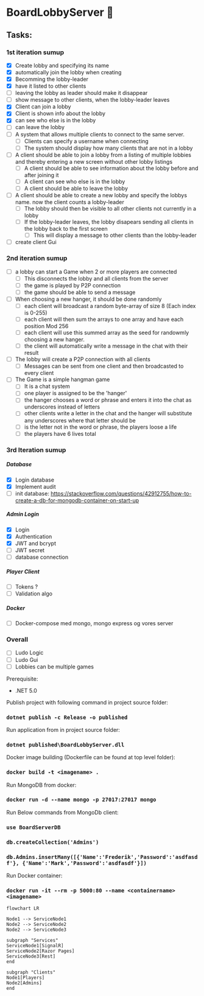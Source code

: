 # BoardLobbyServer :rocket:

## Tasks:
### 1st iteration sumup
- [x] Create lobby and specifying its name
- [x] automatically join the lobby when creating
- [x] Becomming the lobby-leader
- [x] have it listed to other clients
- [ ] leaving the lobby as leader should make it disappear
- [ ] show message to other clients, when the lobby-leader leaves
- [x] Client can join a lobby
- [x] Client is shown info about the lobby
- [x] can see who else is in the lobby
- [ ] can leave the lobby
- [ ] A system that allows multiple clients to connect to the same server. 
  - [ ] Clients can specify a username when connecting
  - [ ] The system should display how many clients that are not in a lobby
- [ ] A client should be able to join a lobby from a listing of multiple lobbies and thereby entering a new screen without other lobby listings
  - [ ] A client should be able to see information about the lobby before and after joining it
  - [ ] A client can see who else is in the lobby
  - [ ] A client should be able to leave the lobby
- [ ] A client should be able to create a new lobby and specify the lobbys name. now the client counts a lobby-leader
  - [ ] The lobby should then be visible to all other clients not currently in a lobby
  - [ ] If the lobby-leader leaves, the lobby disapears sending all clients in the lobby back to the first screen
    - [ ] This will display a message to other clients than the lobby-leader
- [ ] create client Gui
### 2nd iteration sumup
- [ ] a lobby can start a Game when 2 or more players are connected
  - [ ] This disconnects the lobby and all clients from the server
  - [ ] the game is played by P2P connection
  - [ ] the game should be able to send a message
- [ ] When choosing a new hanger, it should be done randomly
  - [ ] each client will broadcast a random byte-array of size 8 (Each index is 0-255)
  - [ ] each client will then sum the arrays to one array and have each position Mod 256
  - [ ] each client will use this summed array as the seed for randowmly choosing a new hanger.
  - [ ] the client will automatically write a message in the chat with their result 
- [ ] The lobby will create a P2P connection with all clients
  - [ ] Messages can be sent from one client and then broadcasted to every client
- [ ] The Game is a simple hangman game
  - [ ] It is a chat system
  - [ ] one player is assigned to be the 'hanger'
  - [ ] the hanger chooses a word or phrase and enters it into the chat as underscores instead of letters
  - [ ] other clients write a letter in the chat and the hanger will substitute any underscores where that letter should be
  - [ ] is the letter not in the word or phrase, the players loose a life
  - [ ] the players have 6 lives total 
### 3rd Iteration sumup
##### Database
- [x] Login database
- [x] Implement audit
- [ ] init database: https://stackoverflow.com/questions/42912755/how-to-create-a-db-for-mongodb-container-on-start-up
##### Admin Login
- [x] Login
- [x] Authentication
- [x] JWT and bcrypt
- [ ] JWT secret
- [ ] database connection
##### Player Client
- [ ] Tokens ?
- [ ] Validation algo
##### Docker
- [ ] Docker-compose med mongo, mongo express og vores server

### Overall
- [ ] Ludo Logic
- [ ] Ludo Gui
- [ ] Lobbies can be multiple games

Prerequisite:
* .NET 5.0

Publish project with following command in project source folder:
### ` dotnet publish -c Release -o published `

Run application from in project source folder:
### ` dotnet published\BoardLobbyServer.dll `

Docker image building (Dockerfile can be found at top level folder):
### ` docker build -t <imagename> . `

Run MongoDB from docker:
### ` docker run -d --name mongo -p 27017:27017 mongo `

Run Below commands from MongoDb client:

### ` use BoardServerDB `
### ` db.createCollection('Admins') `
### ` db.Admins.insertMany([{'Name':'Frederik','Password':'asdfasdf'}, {'Name':'Mark','Password':'asdfasdf'}]) `

Run Docker container:
### ` docker run -it --rm -p 5000:80 --name <containername> <imagename> `


```mermaid 
flowchart LR

Node1 --> ServiceNode1
Node2 --> ServiceNode2
Node2 --> ServiceNode3

subgraph "Services"
ServiceNode1[SignalR]
ServiceNode2[Razor Pages]
ServiceNode3[Rest]
end

subgraph "Clients"
Node1[Players]
Node2[Admins]
end

``` 
